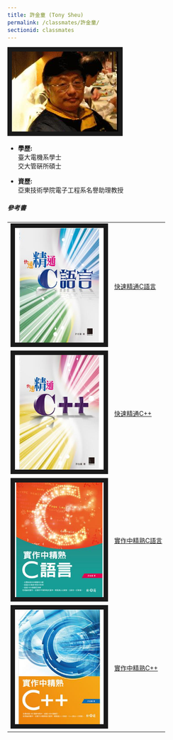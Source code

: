 ```yaml
---
title: 許金童 (Tony Sheu)
permalink: /classmates/許金童/
sectionid: classmates
---
```

<img src="/img/classmate_許金童.jpg"
alt="Photo of 許金童" width="240" border="10" />

- **學歷:**<br /> 
  臺大電機系學士<br />
  交大管硏所碩士

- **資歷:**  
  亞東技術學院電子工程系名譽助理教授

##### 參考書

<table style="width: 600px">
  <tr>
   <td>
   <img src="/img/book_快速精通C語言.jpg"
        alt="Photo of 快速精通C語言"
        width="200" border="10" />
   </td>
   <td class="photo-text">
     <a href="https://www.taaze.tw/goods/11100029706.html">快速精通C語言</a>
   </td>
  </tr>
  <tr>
   <td>
   <img src="/img/book_快速精通C++.jpg"
        alt="Photo of 快速精通C++"
        width="200" border="10" />
   </td>
   <td class="photo-text">
     <a href="https://www.taaze.tw/goods/11100029730.html">快速精通C++</a>
   </td>
  </tr>
  <tr>
   <td>
   <img src="/img/book_實作中精熟C語言.jpg"
        alt="Photo of 實作中精熟C語言"
        width="200" border="10" />
   </td>
   <td class="photo-text">
     <a href="https://www.taaze.tw/goods/11100735805.html">實作中精熟C語言</a>
   </td>
  </tr>
  <tr>
   <td>
   <img src="/img/book_實作中精熟C++.jpg"
        alt="Photo of 實作中精熟C++"
        width="200" border="10" />
   </td>
   <td class="photo-text">
     <a href="https://www.taaze.tw/goods/11100719440.html">實作中精熟C++</a>
   </td>
  </tr>
</table>
